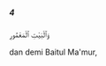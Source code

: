##### 4

<span class="ayah">وَٱلْبَيْتِ ٱلْمَعْمُورِ</span>

<span class="ayah_translation">dan demi Baitul Ma'mur,</span>
